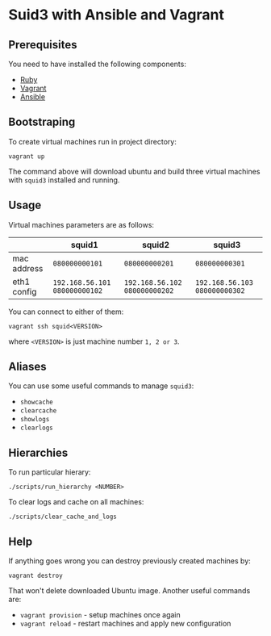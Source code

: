 # Suid3 with Ansible and Vagrant

## Prerequisites

You need to have installed the following components:

- [Ruby](https://www.ruby-lang.org/en/installation/)
- [Vagrant](https://www.vagrantup.com/downloads.html)
- [Ansible](http://docs.ansible.com/intro_installation.html)

## Bootstraping

To create virtual machines run in project directory:

    vagrant up

The command above will download ubuntu and build three virtual machines with `squid3` installed and running.

## Usage

Virtual machines parameters are as follows:

|             | squid1                          | squid2                          | squid3                          |
|-------------|---------------------------------|---------------------------------|---------------------------------|
| mac address | `080000000101`                  | `080000000201`                  | `080000000301`                  |
| eth1 config | `192.168.56.101` `080000000102` | `192.168.56.102` `080000000202` | `192.168.56.103` `080000000302` |

You can connect to either of them:

    vagrant ssh squid<VERSION>

where `<VERSION>` is just machine number `1, 2 or 3`.

## Aliases

You can use some useful commands to manage `squid3`:

- `showcache`
- `clearcache`
- `showlogs`
- `clearlogs`

## Hierarchies

To run particular hierary:

    ./scripts/run_hierarchy <NUMBER>

To clear logs and cache on all machines:

    ./scripts/clear_cache_and_logs

## Help

If anything goes wrong you can destroy previously created machines by:

    vagrant destroy

That won't delete downloaded Ubuntu image. Another useful commands are:

- `vagrant provision` - setup machines once again
- `vagrant reload` - restart machines and apply new configuration
